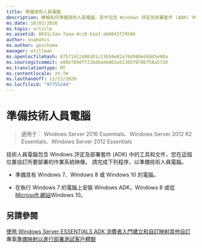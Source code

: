 ```yaml
---
title: 準備技術人員電腦
description: 瞭解如何準備技術人員電腦，其中包含 Windows 評定及部署套件 (ADK) 中的工具和檔。
ms.date: 10/03/2016
ms.topic: article
ms.assetid: 8841c3aa-7aaa-4cc0-b1e1-ab0643f29586
author: nnamuhcs
ms.author: geschuma
manager: mtillman
ms.openlocfilehash: 67571412d00301c23b58e02a70498dedddd5e90a
ms.sourcegitcommit: e00e789dff216dbade861e61365f078b758a5720
ms.translationtype: MT
ms.contentlocale: zh-TW
ms.lasthandoff: 12/23/2020
ms.locfileid: "97755244"
---
```

# <a name="prepare-the-technician-computer"></a>準備技術人員電腦

>適用于： Windows Server 2016 Essentials、Windows Server 2012 R2 Essentials、Windows Server 2012 Essentials

技術人員電腦包含 Windows 評定及部署套件 (ADK) 中的工具和文件，您在這個位置自訂所要部署的作業系統映像。 請完成下列程序，以準備技術人員電腦。

-   準備具有 Windows 7、Windows 8 或 Windows 10 的電腦。

-   在執行 Windows 7 的電腦上安裝 Windows ADK，Windows 8 或從 [Microsoft 網站](https://go.microsoft.com/fwlink/?LinkID=248647)Windows 10。

## <a name="see-also"></a>另請參閱

 [使用 Windows Server ESSENTIALS ADK 消費者入門](Getting-Started-with-the-Windows-Server-Essentials-ADK.md)[建立和自訂映射](Creating-and-Customizing-the-Image.md)[其他自訂](Additional-Customizations.md)專案[準備映射以進行部署](Preparing-the-Image-for-Deployment.md)[測試客戶體驗](Testing-the-Customer-Experience.md)

